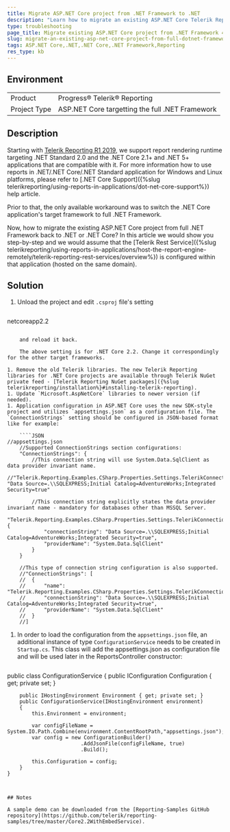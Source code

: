 ```yaml
---
title: Мigrate ASP.NET Core project from .NET Framework to .NET
description: "Learn how to migrate an existing ASP.NET Core Telerik Reporting project from the .NET Framework to .NET Core or .NET."
type: troubleshooting
page_title: Мigrate existing ASP.NET Core project from .NET Framework 4 to .NET
slug: migrate-an-existing-asp-net-core-project-from-full-dotnet-framework-4-6-to-dotnet-core-2-2
tags: ASP.NET Core,.NET,.NET Core,.NET Framework,Reporting
res_type: kb
---
```


## Environment

<table>
	<tr>
		<td>Product</td>
		<td>Progress® Telerik® Reporting </td>
	</tr>
	<tr>
		<td>Project Type</td>
		<td>ASP.NET Core targetting the full .NET Framework</td>
	</tr>
</table>

## Description

Starting with [Telerik Reporting R1 2019](https://www.telerik.com/support/whats-new/reporting/release-history/progress-telerik-reporting-r1-2019-13-0-19-116), we support report rendering runtime targeting .NET Standard 2.0 and the .NET Core 2.1+ and .NET 5+ applications that are compatible with it. For more information how to use reports in .NET/.NET Core/.NET Standard application for Windows and Linux platforms, please refer to [.NET Core Support]({%slug telerikreporting/using-reports-in-applications/dot-net-core-support%}) help article.

Prior to that, the only available workaround was to switch the .NET Core application's target framework to full .NET Framework.

Now, how to migrate the existing ASP.NET Core project from full .NET Framework back to .NET or .NET Core? In this article we would show you step-by-step and we would assume that the [Telerik Rest Service]({%slug telerikreporting/using-reports-in-applications/host-the-report-engine-remotely/telerik-reporting-rest-services/overview%}) is configured within that application (hosted on the same domain).

## Solution

1. Unload the project and edit `.csproj` file's setting

	````XML
<TargetFramework>netcoreapp2.2</TargetFramework>
````

	and reload it back.

	The above setting is for .NET Core 2.2. Change it correspondingly for the other target frameworks.

1. Remove the old Telerik libraries. The new Telerik Reporting libraries for .NET Core projects are available through Telerik NuGet private feed - [Telerik Reporting NuGet packages]({%slug telerikreporting/installation%}#installing-telerik-reporting).
1. Update `Microsoft.AspNetCore` libraries to newer version (if needed).
1. Application configuration in ASP.NET Core uses the new SDK-style project and utilizes `appsettings.json` as a configuration file. The `ConnectionStrings` setting should be configured in JSON-based format like for example:

	````JSON
//appsettings.json
	//Supported ConnectionStrings section configurations:
	"ConnectionStrings": {
		//This connection string will use System.Data.SqlClient as data provider invariant name.
		//"Telerik.Reporting.Examples.CSharp.Properties.Settings.TelerikConnectionString": "Data Source=.\\SQLEXPRESS;Initial Catalog=AdventureWorks;Integrated Security=true"

		//This connection string explicitly states the data provider invariant name - mandatory for databases other than MSSQL Server.
		"Telerik.Reporting.Examples.CSharp.Properties.Settings.TelerikConnectionString": {
			"connectionString": "Data Source=.\\SQLEXPRESS;Initial Catalog=AdventureWorks;Integrated Security=true",
			"providerName": "System.Data.SqlClient"
		}
	}

	//This type of connection string configuration is also supported.
	//"ConnectionStrings": [
	//	{
	//		"name": "Telerik.Reporting.Examples.CSharp.Properties.Settings.TelerikConnectionString",
	//		"connectionString": "Data Source=.\\SQLEXPRESS;Initial Catalog=AdventureWorks;Integrated Security=true",
	//		"providerName": "System.Data.SqlClient"
	//	}
	//]
````


1. In order to load the configuration from the `appsettings.json` file, an additional instance of type `ConfigurationService` needs to be created in `Startup.cs`. This class will add the appsettings.json as configuration file and will be used later in the ReportsController constructor:

	````CSharp
public class ConfigurationService
	{
		public IConfiguration Configuration { get; private set; }

		public IHostingEnvironment Environment { get; private set; }
		public ConfigurationService(IHostingEnvironment environment)
		{
			this.Environment = environment;

			var configFileName = System.IO.Path.Combine(environment.ContentRootPath,"appsettings.json");
			var config = new ConfigurationBuilder()
							.AddJsonFile(configFileName, true)
							.Build();

			this.Configuration = config;
		}
	}
````


## Notes

A sample demo can be downloaded from the [Reporting-Samples GitHub repository](https://github.com/telerik/reporting-samples/tree/master/Core2.2WithEmbedService).

